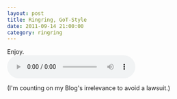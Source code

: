 ```yaml
---
layout: post
title: Ringring, GoT-Style
date: 2011-09-14 21:00:00
category: ringring
---
```

Enjoy.  
<audio controls="controls">  
<source src="http://dl.dropbox.com/u/7586201/Ring_The_Kings_Arrival.m4a" type="audio/m4a" />

(I'm counting on my Blog's irrelevance to avoid a lawsuit.)
